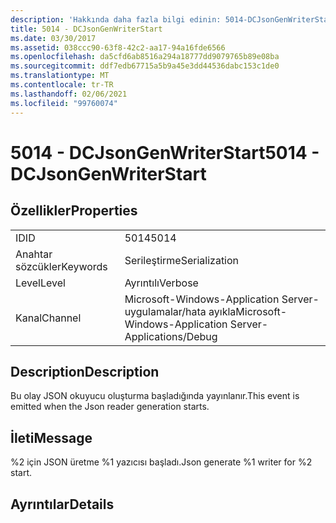 ```yaml
---
description: 'Hakkında daha fazla bilgi edinin: 5014-DCJsonGenWriterStart'
title: 5014 - DCJsonGenWriterStart
ms.date: 03/30/2017
ms.assetid: 038ccc90-63f8-42c2-aa17-94a16fde6566
ms.openlocfilehash: da5cfd6ab8516a294a18777dd9079765b89e08ba
ms.sourcegitcommit: ddf7edb67715a5b9a45e3dd44536dabc153c1de0
ms.translationtype: MT
ms.contentlocale: tr-TR
ms.lasthandoff: 02/06/2021
ms.locfileid: "99760074"
---
```

# <a name="5014---dcjsongenwriterstart"></a><span data-ttu-id="41f93-103">5014 - DCJsonGenWriterStart</span><span class="sxs-lookup"><span data-stu-id="41f93-103">5014 - DCJsonGenWriterStart</span></span>

## <a name="properties"></a><span data-ttu-id="41f93-104">Özellikler</span><span class="sxs-lookup"><span data-stu-id="41f93-104">Properties</span></span>  
  
|||  
|-|-|  
|<span data-ttu-id="41f93-105">ID</span><span class="sxs-lookup"><span data-stu-id="41f93-105">ID</span></span>|<span data-ttu-id="41f93-106">5014</span><span class="sxs-lookup"><span data-stu-id="41f93-106">5014</span></span>|  
|<span data-ttu-id="41f93-107">Anahtar sözcükler</span><span class="sxs-lookup"><span data-stu-id="41f93-107">Keywords</span></span>|<span data-ttu-id="41f93-108">Serileştirme</span><span class="sxs-lookup"><span data-stu-id="41f93-108">Serialization</span></span>|  
|<span data-ttu-id="41f93-109">Level</span><span class="sxs-lookup"><span data-stu-id="41f93-109">Level</span></span>|<span data-ttu-id="41f93-110">Ayrıntılı</span><span class="sxs-lookup"><span data-stu-id="41f93-110">Verbose</span></span>|  
|<span data-ttu-id="41f93-111">Kanal</span><span class="sxs-lookup"><span data-stu-id="41f93-111">Channel</span></span>|<span data-ttu-id="41f93-112">Microsoft-Windows-Application Server-uygulamalar/hata ayıkla</span><span class="sxs-lookup"><span data-stu-id="41f93-112">Microsoft-Windows-Application Server-Applications/Debug</span></span>|  
  
## <a name="description"></a><span data-ttu-id="41f93-113">Description</span><span class="sxs-lookup"><span data-stu-id="41f93-113">Description</span></span>  

 <span data-ttu-id="41f93-114">Bu olay JSON okuyucu oluşturma başladığında yayınlanır.</span><span class="sxs-lookup"><span data-stu-id="41f93-114">This event is emitted when the Json reader generation starts.</span></span>  
  
## <a name="message"></a><span data-ttu-id="41f93-115">İleti</span><span class="sxs-lookup"><span data-stu-id="41f93-115">Message</span></span>  

 <span data-ttu-id="41f93-116">%2 için JSON üretme %1 yazıcısı başladı.</span><span class="sxs-lookup"><span data-stu-id="41f93-116">Json generate %1 writer for %2 start.</span></span>  
  
## <a name="details"></a><span data-ttu-id="41f93-117">Ayrıntılar</span><span class="sxs-lookup"><span data-stu-id="41f93-117">Details</span></span>
